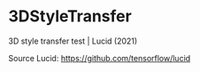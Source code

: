 # 3DStyleTransfer
3D style transfer test | Lucid (2021)

Source
Lucid: https://github.com/tensorflow/lucid

